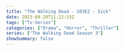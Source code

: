 ```yaml
---
title: "The Walking Dead - S03E2 - Sick"
date: 2023-09-20T11:22:53Z
tags: ["Tv-Series"]
categories: ["Drama", "Horror", "Thriller"]
series: ["The Walking Dead Season 3"]
showSummary: false
---
```


  <mux-player stream-type="on-demand"
  src="https://kp3d-my.sharepoint.com/personal/ryoo_kp3d_onmicrosoft_com/_layouts/15/download.aspx?share=Eb3eYBn6G4xFuGbPfHbcmlkBM9nDEyDxkX7OBe3C4yxrLw" metadata-video-title="The Walking Dead - S03E2 - Sick" prefer-playback="mse" controls>
  </mux-player>
  
  
  <script src="https://cdn.jsdelivr.net/npm/@mux/mux-player"></script>
  
   <script id="BOX9P00uDSoy005yxuRA9NmmP7vn0002SzCImnaMgiA1fEs" type="application/ld+json">
 {
  "@context": "https://schema.org/",
  "@type": "VideoObject",
  "name": "The Walking Dead - S03E2 - Sick",
  "contentUrl": "https://stream.mux.com/wtrLcW7AzviAWytyjQdvJJZzYlAxC9RUJ3kb00pbMYEk.m3u8",
  "thumbnailUrl": "https://www.themoviedb.org/t/p/original/mu1zFlKK7pQbGbkCHDyRRQ6RMRW.jpg?width=314&fit_mode=preserve&time=25",
  "uploadDate": "2023-09-20T11:22:53Z",
}

</script>


